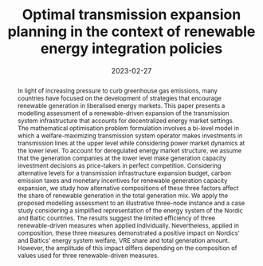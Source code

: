 ---
title: Optimal transmission expansion planning in the context of renewable energy integration policies
# If group member, use folder name in /content/authors
authors:
  - g_nikita-belyak
  - Steven A. Gabriel
  - Nikolay Khabarov
  - g_fabricio-oliveira
date: 2023-02-27
doi: 10.48550/arXiv.2302.10562

# Schedule page publish date (NOT publication's date).
publishDate: 2017-01-01

# Publication type.
# Legend: 0 = Uncategorized; 1 = Conference paper; 2 = Journal article;
# 3 = Preprint / Working Paper; 4 = Report; 5 = Book; 6 = Book section;
# 7 = Thesis; 8 = Patent
publication_types: ['3']

# Publication name and optional abbreviated publication name. Notice * * on title. # Publication name and optional abbreviated publication name. Quote marks needed for Markdown typesetting
publication: '*arXiv*'
publication_short: ''

abstract: In light of increasing pressure to curb greenhouse gas emissions, many countries have focused on the development of strategies that encourage renewable generation in liberalised energy markets. This paper presents a modelling assessment of a renewable-driven expansion of the transmission system infrastructure that accounts for decentralized energy market settings. The mathematical optimisation problem formulation involves a bi-level model in which a welfare-maximizing transmission system operator makes investments in transmission lines at the upper level while considering power market dynamics at the lower level. To account for deregulated energy market structure, we assume that the generation companies at the lower level make generation capacity investment decisions as price-takers in perfect competition. Considering alternative levels for a transmission infrastructure expansion budget, carbon emission taxes and monetary incentives for renewable generation capacity expansion, we study how alternative compositions of these three factors affect the share of renewable generation in the total generation mix. We apply the proposed modelling assessment to an illustrative three-node instance and a case study considering a simplified representation of the energy system of the Nordic and Baltic countries. The results suggest the limited efficiency of three renewable-driven measures when applied individually. Nevertheless, applied in composition, these three measures demonstrated a positive impact on Nordics' and Baltics' energy system welfare, VRE share and total generation amount. However, the amplitude of this impact differs depending on the composition of values used for three renewable-driven measures.

# Summary. An optional shortened abstract.
summary: 

# Not in use. Could be used for keywords 
tags:
  
featured: false

# links:
url_pdf: ''
url_code: ''
url_dataset: ''
url_poster: ''
url_project: ''
url_slides: ''
url_source: ''
url_video: ''

# Categories
#  These asociate the publications with the icons representing reearch topics and application areas
categories: []

# Associated Projects (optional).
#   Associate this publication with one or more of your projects.
#   Simply enter your project's folder or file name without extension.
#   E.g. `internal-project` references `content/project/internal-project/index.md`.
#   Otherwise, set `projects: []`.
projects: [Energy systems]

# Featured image
# To use, add an image named `featured.jpg/png` to your page's folder.
# Focal points: Smart, Center, TopLeft, Top, TopRight, Left, Right, BottomLeft, Bottom, BottomRight.
image:
  caption: ''
  focal_point: ''
  preview_only: false
---